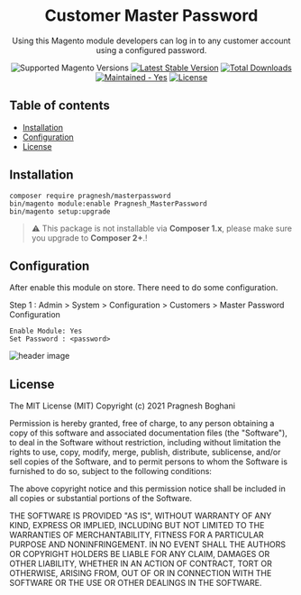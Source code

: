 <h1 align="center">Customer Master Password</h1> 

<div align="center">
  <p>Using this Magento module developers can log in to any customer account using a configured password.</p>
  
<img src="https://img.shields.io/badge/magento-^2.3-brightgreen.svg?logo=magento&longCache=true&style=flat-square" alt="Supported Magento Versions" /> [![Latest Stable Version](http://poser.pugx.org/pragneshboghani/magento2-module-masterlogin/v)](https://packagist.org/packages/pragneshboghani/magento2-module-masterlogin) [![Total Downloads](http://poser.pugx.org/pragneshboghani/magento2-module-masterlogin/downloads)](https://packagist.org/packages/pragneshboghani/magento2-module-masterlogin) <a href="https://gitHub.com/pragneshboghani/magento2-module-masterlogin/graphs/commit-activity" target="_blank"><img src="https://img.shields.io/badge/maintained%3F-yes-brightgreen.svg?style=flat-square" alt="Maintained - Yes" /></a> [![License](http://poser.pugx.org/pragneshboghani/magento2-module-masterlogin/license)](https://packagist.org/packages/pragneshboghani/magento2-module-masterlogin)

</div>




## Table of contents

- [Installation](#installation)
- [Configuration](#configuration)
- [License](#license)


## Installation

```
composer require pragnesh/masterpassword
bin/magento module:enable Pragnesh_MasterPassword
bin/magento setup:upgrade
```
> :warning: This package is not installable via **Composer 1.x**, please make sure you upgrade to **Composer 2+**.!

## Configuration

After enable this module on store. There need to do some configuration. 

Step 1 : 
	Admin > System > Configuration > Customers > Master Password Configuration

	Enable Module: Yes
	Set Password : <password>

![header image](https://raw.github.com/pragneshboghani/magento2-module-masterlogin/develop/masterlogin_config.png)

## License

The MIT License (MIT)
Copyright (c) 2021 Pragnesh Boghani

Permission is hereby granted, free of charge, to any person obtaining a copy of this software and associated documentation files (the "Software"), to deal in the Software without restriction, including without limitation the rights to use, copy, modify, merge, publish, distribute, sublicense, and/or sell copies of the Software, and to permit persons to whom the Software is furnished to do so, subject to the following conditions:

The above copyright notice and this permission notice shall be included in all copies or substantial portions of the Software.

THE SOFTWARE IS PROVIDED "AS IS", WITHOUT WARRANTY OF ANY KIND, EXPRESS OR IMPLIED, INCLUDING BUT NOT LIMITED TO THE WARRANTIES OF MERCHANTABILITY, FITNESS FOR A PARTICULAR PURPOSE AND NONINFRINGEMENT. IN NO EVENT SHALL THE AUTHORS OR COPYRIGHT HOLDERS BE LIABLE FOR ANY CLAIM, DAMAGES OR OTHER LIABILITY, WHETHER IN AN ACTION OF CONTRACT, TORT OR OTHERWISE, ARISING FROM, OUT OF OR IN CONNECTION WITH THE SOFTWARE OR THE USE OR OTHER DEALINGS IN THE SOFTWARE.